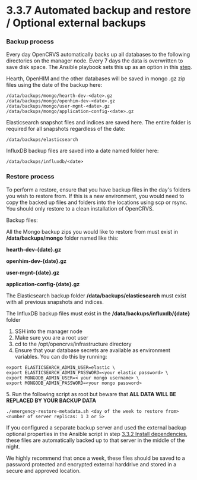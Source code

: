 # 3.3.7 Automated backup and restore / Optional external backups

### Backup process

Every day OpenCRVS automatically backs up all databases to the following directories on the manager node. Every 7 days the data is overwritten to save disk space.  The Ansible playbook sets this up as an option in this [step](3.3.2-install-dependencies.md).

Hearth, OpenHIM and the other databases will be saved in mongo .gz zip files using the date of the backup here:

```
/data/backups/mongo/hearth-dev-<date>.gz
/data/backups/mongo/openhim-dev-<date>.gz
/data/backups/mongo/user-mgnt-<date>.gz
/data/backups/mongo/application-config-<date>.gz
```

Elasticsearch snapshot files and indices are saved here.  The entire folder is required for all snapshots regardless of the date:

```
/data/backups/elasticsearch
```

InfluxDB backup files are saved into a date named folder here:

```
/data/backups/influxdb/<date>
```



### Restore process

To perform a restore, ensure that you have backup files in the day's folders you wish to restore from.  If this is a new environment, you would need to copy the backed up files and folders into the locations using scp or rsync.  You should only restore to a clean installation of OpenCRVS.

Backup files:

All the Mongo backup zips you would like to restore from must exist in **/data/backups/mongo** folder named like this:

**hearth-dev-{date}.gz**

**openhim-dev-{date}.gz**

**user-mgnt-{date}.gz**&#x20;

**application-config-{date}.gz**&#x20;

The Elasticsearch backup folder **/data/backups/elasticsearch** must exist with all previous snapshots and indices.&#x20;

The InfluxDB backup files must exist in the **/data/backups/influxdb/{date}** folder

1. SSH into the manager node
2. Make sure you are a root user
3. cd to the /opt/opencrvs/infrastructure directory
4. Ensure that your database secrets are available as environment variables.  You can do this by running:

```
export ELASTICSEARCH_ADMIN_USER=elastic \
export ELASTICSEARCH_ADMIN_PASSWORD=<your elastic password> \
export MONGODB_ADMIN_USER=< your mongo username> \
export MONGODB_ADMIN_PASSWORD=<your mongo password>
```

5\. Run the following script as root but beware that **ALL DATA WILL BE REPLACED BY YOUR BACKUP DATA**

```
./emergency-restore-metadata.sh <day of the week to restore from> <number of server replicas: 1 3 or 5>
```

If you configured a separate backup server and used the external backup optional properties in the Ansible script in step [3.3.2 Install dependencies](3.3.2-install-dependencies.md), these files are automatically backed up to that server in the middle of the night.

We highly recommend that once a week, these files should be saved to a password protected and encrypted external harddrive and stored in a secure and approved location.
